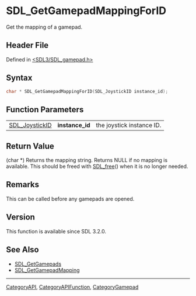 # SDL_GetGamepadMappingForID

Get the mapping of a gamepad.

## Header File

Defined in [<SDL3/SDL_gamepad.h>](https://github.com/libsdl-org/SDL/blob/main/include/SDL3/SDL_gamepad.h)

## Syntax

```c
char * SDL_GetGamepadMappingForID(SDL_JoystickID instance_id);
```

## Function Parameters

|                                  |                 |                           |
| -------------------------------- | --------------- | ------------------------- |
| [SDL_JoystickID](SDL_JoystickID) | **instance_id** | the joystick instance ID. |

## Return Value

(char *) Returns the mapping string. Returns NULL if no mapping is
available. This should be freed with [SDL_free](SDL_free)() when it is no
longer needed.

## Remarks

This can be called before any gamepads are opened.

## Version

This function is available since SDL 3.2.0.

## See Also

- [SDL_GetGamepads](SDL_GetGamepads)
- [SDL_GetGamepadMapping](SDL_GetGamepadMapping)






----
[CategoryAPI](CategoryAPI), [CategoryAPIFunction](CategoryAPIFunction), [CategoryGamepad](CategoryGamepad)

